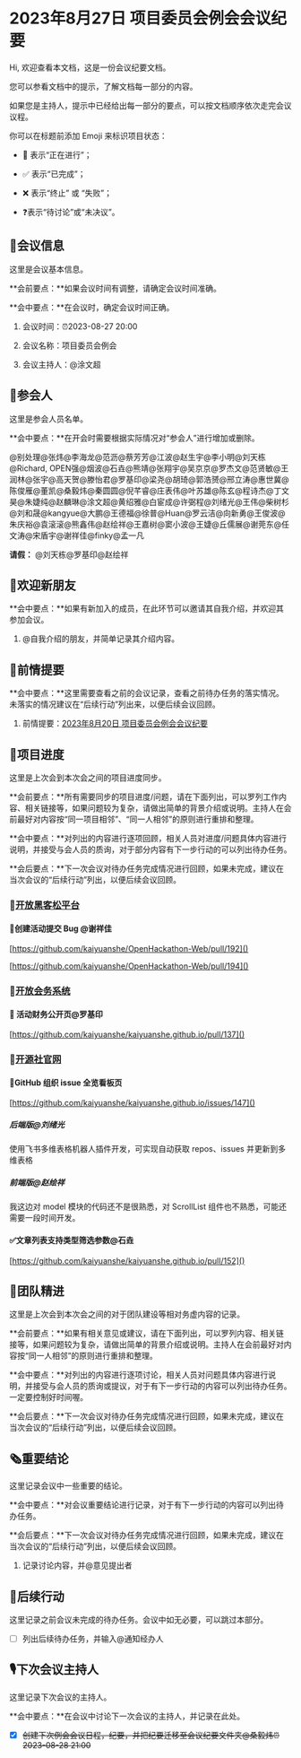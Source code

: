 # 2023年8月27日 项目委员会例会会议纪要

<div class="callout">

Hi, 欢迎查看本文档，这是一份会议纪要文档。

您可以参看文档中的提示，了解文档每一部分的内容。

如果您是主持人，提示中已经给出每一部分的要点，可以按文档顺序依次走完会议议程。



你可以在标题前添加 Emoji 来标识项目状态：

- 🚧 表示“正在进行”；

- ✅ 表示“已完成”；

- ❌ 表示“终止” 或 “失败”；

- ❓表示“待讨论”或“未决议”。

</div>

## 🦣会议信息

<div class="callout">

这里是会议基本信息。

**会前要点：**如果会议时间有调整，请确定会议时间准确。

**会中要点：**在会议时，确定会议时间正确。

</div>

1. 会议时间：⏰2023-08-27 20:00

2. 会议名称：项目委员会例会

3. 会议主持人：@涂文超



## 👤参会人

<div class="callout">

这里是参会人员名单。

**会中要点：**在开会时需要根据实际情况对“参会人”进行增加或删除。

</div>

@别处理@张炜@李海龙@范沥@蔡芳芳@江波@赵生宇@李小明@刘天栋@Richard, OPEN强@烟波@石垚@熊靖@张翔宇@吴京京@罗杰文@范贤敏@王润林@张宇@高天贺@滕怡君@罗基印@梁尧@胡琦@郭浩赟@邢立涛@惠世冀@陈俊雁@董凯@桑毅炜@秦圆圆@倪芊睿@庄表伟@叶苏雄@陈玄@程诗杰@丁文昊@朱婕纯@赵麟琳@涂文超@黄绍雅@白宦成@许弼程@刘绪光@王伟@柴树杉@刘和晟@kangyue@大鹏@王德福@徐普@Huan@罗云洁@向新勇@王俊波@朱庆裕@袁滚滚@熊鑫伟@赵绘祥@王嘉树@窦小波@王婕@丘儒展@谢莞东@任文涛@宋盾宇@谢祥佳@finky@孟一凡

**请假：** @刘天栋@罗基印@赵绘祥

## 👏欢迎新朋友

<div class="callout">

**会中要点：**如果有新加入的成员，在此环节可以邀请其自我介绍，并欢迎其参加会议。

</div>

1. @自我介绍的朋友，并简单记录其介绍内容。



## 📄前情提要

<div class="callout">

**会中要点：**这里需要查看之前的会议记录，查看之前待办任务的落实情况。未落实的情况建议在“后续行动”列出来，以便后续会议回顾。

</div>

1. 前情提要：[2023年8月20日 项目委员会例会会议纪要](https://kaiyuanshe.feishu.cn/wiki/J8yIwMweFiFp8IkB4BGcIr25nvf) 



## 🚧项目进度

<div class="callout">

这里是上次会到本次会之间的项目进度同步。

**会前要点：**所有需要同步的项目进度/问题，请在下面列出，可以罗列工作内容、相关链接等，如果问题较为复杂，请做出简单的背景介绍或说明。主持人在会前最好对内容按“同一项目相邻”、“同一人相邻”的原则进行重排和整理。

**会中要点：**对列出的内容进行逐项回顾，相关人员对进度/问题具体内容进行说明，并接受与会人员的质询，对于部分内容有下一步行动的可以列出待办任务。

**会后要点：**下一次会议对待办任务完成情况进行回顾，如果未完成，建议在当次会议的“后续行动”列出，以便后续会议回顾。

</div>

### 🚧[开放黑客松平台](https://kaiyuanshe.feishu.cn/wiki/wikcnhh5IsXli7Ip1qdJ881UUoh)

#### 🚧创建活动提交 Bug @谢祥佳

[https://github.com/kaiyuanshe/OpenHackathon-Web/pull/192]()

[https://github.com/kaiyuanshe/OpenHackathon-Web/pull/194]()

### 🚧[开放会务系统](https://kaiyuanshe.feishu.cn/wiki/wikcnuUsRHqJF0qhShySwECmWlx)

#### 🚀 活动财务公开页@罗基印

[https://github.com/kaiyuanshe/kaiyuanshe.github.io/pull/137]()

### 🚧[开源社官网](https://kaiyuanshe.feishu.cn/wiki/wikcn6FQGVV8q9FZk9F3rTPKaFe)

#### 🚧GitHub 组织 issue 全览看板页

[https://github.com/kaiyuanshe/kaiyuanshe.github.io/issues/147]()

##### 后端版@刘绪光

使用飞书多维表格机器人插件开发，可实现自动获取 repos、issues 并更新到多维表格

##### 前端版@赵绘祥

我这边对 model 模块的代码还不是很熟悉，对 ScrollList 组件也不熟悉，可能还需要一段时间开发。

#### ✅文章列表支持类型筛选参数@石垚

[https://github.com/kaiyuanshe/kaiyuanshe.github.io/pull/152]()

## 🤼团队精进

<div class="callout">

这里是上次会到本次会之间的对于团队建设等相对务虚内容的记录。

**会前要点：**如果有相关意见或建议，请在下面列出，可以罗列内容、相关链接等，如果问题较为复杂，请做出简单的背景介绍或说明。主持人在会前最好对内容按“同一人相邻”的原则进行重排和整理。

**会中要点：**对列出的内容进行逐项讨论，相关人员对问题具体内容进行说明，并接受与会人员的质询或提议，对于有下一步行动的内容可以列出待办任务。一定要控制好时间喔。

**会后要点：**下一次会议对待办任务完成情况进行回顾，如果未完成，建议在当次会议的“后续行动”列出，以便后续会议回顾。

</div>





## 🗞️重要结论

<div class="callout">

这里记录会议中一些重要的结论。

**会中要点：**对会议重要结论进行记录，对于有下一步行动的内容可以列出待办任务。

**会后要点：**下一次会议对待办任务完成情况进行回顾，如果未完成，建议在当次会议的“后续行动”列出，以便后续会议回顾。

</div>

1. 记录讨论内容，并@意见提出者



## 🤺后续行动

<div class="callout">

这里记录之前会议未完成的待办任务。会议中如无必要，可以跳过本部分。

</div>

* [ ] 列出后续待办任务，并输入@通知经办人

## 🎙️下次会议主持人

<div class="callout">

这里记录下次会议的主持人。

**会中要点：**在会议中讨论下一次会议的主持人，并记录在此处。

</div>

* [x] ~~创建下次例会会议日程，纪要，并把纪要迁移至会议纪要文件夹@桑毅炜⏰2023-08-28 21:00~~

